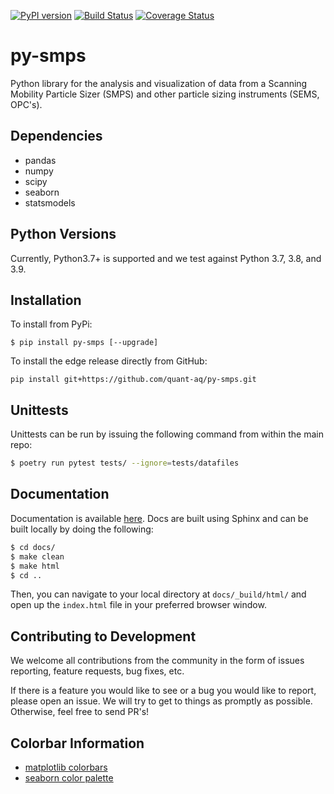 [![PyPI version](https://badge.fury.io/py/py-smps.svg)](https://badge.fury.io/py/py-smps)
[![Build Status](https://travis-ci.org/dhhagan/py-smps.svg?branch=master)](https://travis-ci.org/dhhagan/py-smps)
[![Coverage Status](https://coveralls.io/repos/github/dhhagan/py-smps/badge.svg?branch=master)](https://coveralls.io/github/dhhagan/py-smps?branch=master)


# py-smps
Python library for the analysis and visualization of data from a Scanning Mobility Particle Sizer (SMPS) and other particle sizing instruments (SEMS, OPC's).

## Dependencies

  * pandas
  * numpy
  * scipy
  * seaborn
  * statsmodels

## Python Versions

Currently, Python3.7+ is supported and we test against Python 3.7, 3.8, and 3.9.

## Installation

To install from PyPi:

    $ pip install py-smps [--upgrade]

To install the edge release directly from GitHub:

    pip install git+https://github.com/quant-aq/py-smps.git

## Unittests

Unittests can be run by issuing the following command from within the main repo:

```sh
$ poetry run pytest tests/ --ignore=tests/datafiles
```


## Documentation

Documentation is available [here](https://quant-aq.github.io/py-smps/). Docs are built using Sphinx and can be built locally by doing the following:

```sh
$ cd docs/
$ make clean
$ make html
$ cd ..
```

Then, you can navigate to your local directory at `docs/_build/html/` and open up the `index.html` file in your preferred browser window.


## Contributing to Development

We welcome all contributions from the community in the form of issues reporting, feature requests, bug fixes, etc.

If there is a feature you would like to see or a bug you would like to report, please open an issue. We will try to get to things as promptly as possible. Otherwise, feel free to send PR's!


## Colorbar Information

  * [matplotlib colorbars](http://matplotlib.org/examples/color/colormaps_reference.html)
  * [seaborn color palette](http://seaborn.pydata.org/tutorial/color_palettes.html)
